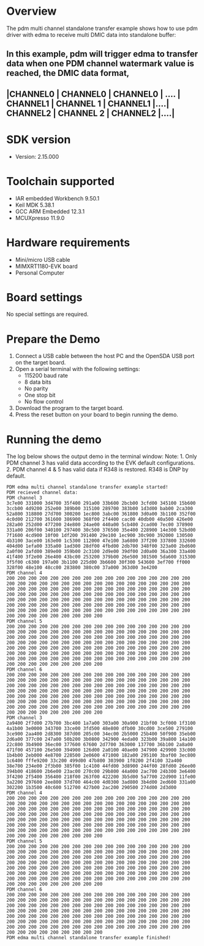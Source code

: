 Overview
========
The pdm multi channel standalone transfer example shows how to use pdm driver with edma to receive multi DMIC data into standalone buffer:

In this example, pdm will trigger edma to transfer data when one PDM channel watermark value is reached, the DMIC data format,
 ----------------------------------------------------------------------------------------------------------------------
 |CHANNEL0 | CHANNEL0 | CHANNEL0 | .... | CHANNEL1 | CHANNEL 1 | CHANNEL1 |....| CHANNEL2 | CHANNEL 2 | CHANNEL2 |....|
 ----------------------------------------------------------------------------------------------------------------------

SDK version
===========
- Version: 2.15.000

Toolchain supported
===================
- IAR embedded Workbench  9.50.1
- Keil MDK  5.38.1
- GCC ARM Embedded  12.3.1
- MCUXpresso  11.9.0

Hardware requirements
=====================
- Mini/micro USB cable
- MIMXRT1180-EVK board
- Personal Computer

Board settings
==============
No special settings are required.

Prepare the Demo
================
1.  Connect a USB cable between the host PC and the OpenSDA USB port on the target board.
2.  Open a serial terminal with the following settings:
    - 115200 baud rate
    - 8 data bits
    - No parity
    - One stop bit
    - No flow control
3.  Download the program to the target board.
4.  Press the reset button on your board to begin running the demo.

Running the demo
================
The log below shows the output demo in the terminal window:
Note: 1. Only PDM channel 3 has valid data according to the EVK default configurations.
      2. PDM channel 4 & 5 has valid data if R348 is restored. R348 is DNP by default.
~~~~~~~~~~~~~~~~~~~~~~~~~~~~~~~~~~~
PDM edma multi channel standalone transfer example started!
PDM recieved channel data:
PDM channel 3
3c7e00 331000 3d4700 35f400 291a00 33b600 2bcb00 3cfd00 345100 15b600 3ccb00 4d9200 252e00 389b00 315100 289700 383b00 1d3d00 bab00 2ca300 52a800 318800 27d700 300200 1ec800 3abc00 361800 3d0a00 3b1100 352f00 4c0d00 212700 361600 386900 368f00 2f4400 cac00 40db00 40a500 426e00 282a00 252d00 477200 24e800 24ae00 440a00 5cb400 2cad00 7ec00 378900 331a00 206f00 340100 297400 30c500 376500 35e400 228900 14e300 52bd00 7f1600 4cd900 10f00 1df200 391400 29e100 1ec900 30c900 392000 130500 4b3100 3ace00 163e00 1c5300 112000 47e100 3a6800 37f200 337800 332600 404d00 1efa00 335a00 1ad300 28df00 4fbd00 2db700 348f00 323a00 2bd600 2a0f00 2afd00 389e00 359b00 2c3100 2d9e00 39df00 2d0a00 36a300 33a400 41f400 3f2e00 26e400 43bc00 253200 379b00 26e500 301500 5da600 315300 3f5f00 c6300 197a00 3b1100 225d00 3b6600 30f300 543600 3ef700 ff000 328f00 48e100 48cc00 283800 380c00 37a000 363d00 3e4200
PDM channel 4
200 200 200 200 200 200 200 200 200 200 200 200 200 200 200 200 200 200 200 200 200 200 200 200 200 200 200 200 200 200 200 200 200 200 200 200 200 200 200 200 200 200 200 200 200 200 200 200 200 200 200 200 200 200 200 200 200 200 200 200 200 200 200 200 200 200 200 200 200 200 200 200 200 200 200 200 200 200 200 200 200 200 200 200 200 200 200 200 200 200 200 200 200 200 200 200 200 200 200 200 200 200 200 200 200 200 200 200 200 200 200 200 200 200 200 200 200 200 200 200 200 200 200 200 200 200 200 200
PDM channel 5
200 200 200 200 200 200 200 200 200 200 200 200 200 200 200 200 200 200 200 200 200 200 200 200 200 200 200 200 200 200 200 200 200 200 200 200 200 200 200 200 200 200 200 200 200 200 200 200 200 200 200 200 200 200 200 200 200 200 200 200 200 200 200 200 200 200 200 200 200 200 200 200 200 200 200 200 200 200 200 200 200 200 200 200 200 200 200 200 200 200 200 200 200 200 200 200 200 200 200 200 200 200 200 200 200 200 200 200 200 200 200 200 200 200 200 200 200 200 200 200 200 200 200 200 200 200 200 200
PDM channel 6
200 200 200 200 200 200 200 200 200 200 200 200 200 200 200 200 200 200 200 200 200 200 200 200 200 200 200 200 200 200 200 200 200 200 200 200 200 200 200 200 200 200 200 200 200 200 200 200 200 200 200 200 200 200 200 200 200 200 200 200 200 200 200 200 200 200 200 200 200 200 200 200 200 200 200 200 200 200 200 200 200 200 200 200 200 200 200 200 200 200 200 200 200 200 200 200 200 200 200 200 200 200 200 200 200 200 200 200 200 200 200 200 200 200 200 200 200 200 200 200 200 200 200 200 200 200 200 200
PDM channel 3
2a9400 2f7d00 27b700 3bc400 1a7a00 303a00 30a900 21bf00 3cf000 1f3100 4a1b00 3e0000 343700 33ce00 3fd500 48e800 dfb00 30cd00 3ce500 279100 3ce900 2aa400 2d8300 387d00 205c00 34ec00 2b5000 25b400 50f900 35eb00 2d6a00 377c00 247a00 50b200 3b0800 342900 4eda00 323b00 39a800 14a100 22c800 3b4900 36ec00 377600 67600 2d7700 363000 137700 36b100 2a8a00 471f00 457100 26e500 394900 126d00 2a0100 40ae00 347900 429900 33c000 1b4b00 2eb000 4e8700 228500 2e0600 471000 182a00 295100 3baf00 3ec800 1c6400 fffe9200 33c200 499d00 47b800 303900 1f0200 2f4100 32a400 38e700 234e00 2f3b00 385f00 1c4100 44fd00 3d8900 244f00 28fd00 26ee00 394b00 418600 2b6e00 23ac00 270c00 29b800 44a000 2ac700 24b300 3e6400 3f4200 2f5400 356400 218f00 263f00 422200 3b5d00 5a7700 22d900 11fe00 3a2200 297600 2ee800 37d700 464c00 4d0300 3ad800 3b4d00 2ed600 331a00 302200 1b3500 40c600 512700 427b00 2ac200 290500 274d00 2d3d00
PDM channel 4
200 200 200 200 200 200 200 200 200 200 200 200 200 200 200 200 200 200 200 200 200 200 200 200 200 200 200 200 200 200 200 200 200 200 200 200 200 200 200 200 200 200 200 200 200 200 200 200 200 200 200 200 200 200 200 200 200 200 200 200 200 200 200 200 200 200 200 200 200 200 200 200 200 200 200 200 200 200 200 200 200 200 200 200 200 200 200 200 200 200 200 200 200 200 200 200 200 200 200 200 200 200 200 200 200 200 200 200 200 200 200 200 200 200 200 200 200 200 200 200 200 200 200 200 200 200 200 200
PDM channel 5
200 200 200 200 200 200 200 200 200 200 200 200 200 200 200 200 200 200 200 200 200 200 200 200 200 200 200 200 200 200 200 200 200 200 200 200 200 200 200 200 200 200 200 200 200 200 200 200 200 200 200 200 200 200 200 200 200 200 200 200 200 200 200 200 200 200 200 200 200 200 200 200 200 200 200 200 200 200 200 200 200 200 200 200 200 200 200 200 200 200 200 200 200 200 200 200 200 200 200 200 200 200 200 200 200 200 200 200 200 200 200 200 200 200 200 200 200 200 200 200 200 200 200 200 200 200 200 200
PDM channel 6
200 200 200 200 200 200 200 200 200 200 200 200 200 200 200 200 200 200 200 200 200 200 200 200 200 200 200 200 200 200 200 200 200 200 200 200 200 200 200 200 200 200 200 200 200 200 200 200 200 200 200 200 200 200 200 200 200 200 200 200 200 200 200 200 200 200 200 200 200 200 200 200 200 200 200 200 200 200 200 200 200 200 200 200 200 200 200 200 200 200 200 200 200 200 200 200 200 200 200 200 200 200 200 200 200 200 200 200 200 200 200 200 200 200 200 200 200 200 200 200 200 200 200 200 200 200 200 200
PDM edma multi channel standalone transfer example finished!
~~~~~~~~~~~~~~~~~~~~~~~~~~~~~~~~~~~

